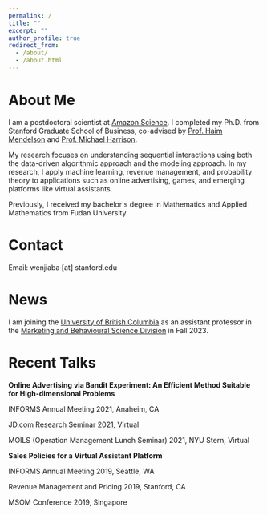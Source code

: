 ```yaml
---
permalink: /
title: ""
excerpt: ""
author_profile: true
redirect_from: 
  - /about/
  - /about.html
---
```


About Me
======

I am a postdoctoral scientist at [Amazon Science](https://www.amazon.science). I completed my Ph.D. from Stanford Graduate School of Business, co-advised by [Prof. Haim Mendelson](https://www.gsb.stanford.edu/faculty-research/faculty/haim-mendelson) and [Prof. Michael Harrison](https://www.gsb.stanford.edu/faculty-research/faculty/j-michael-harrison).

My research focuses on understanding sequential interactions using both the data-driven algorithmic approach and the modeling approach. In my research, I apply machine learning, revenue management, and probability theory to applications such as online advertising, games, and emerging platforms like virtual assistants.

Previously, I received my bachelor's degree in Mathematics and Applied Mathematics from Fudan University.
  
Contact
======
Email: wenjiaba [at] stanford.edu

News
======
I am joining the [University of British Columbia](https://www.ubc.ca) as an assistant professor in the [Marketing and Behavioural Science Division](https://www.sauder.ubc.ca/thought-leadership/divisions/marketing-and-behavioural-science) in Fall 2023.

Recent Talks
======

**Online Advertising via Bandit Experiment: An Efficient Method Suitable for High-dimensional Problems**

INFORMS Annual Meeting 2021, Anaheim, CA

JD.com Research Seminar 2021, Virtual

MOILS (Operation Management Lunch Seminar) 2021, NYU Stern, Virtual

**Sales Policies for a Virtual Assistant Platform**

INFORMS Annual Meeting 2019, Seattle, WA 

Revenue Management and Pricing 2019, Stanford, CA 

MSOM Conference 2019, Singapore






